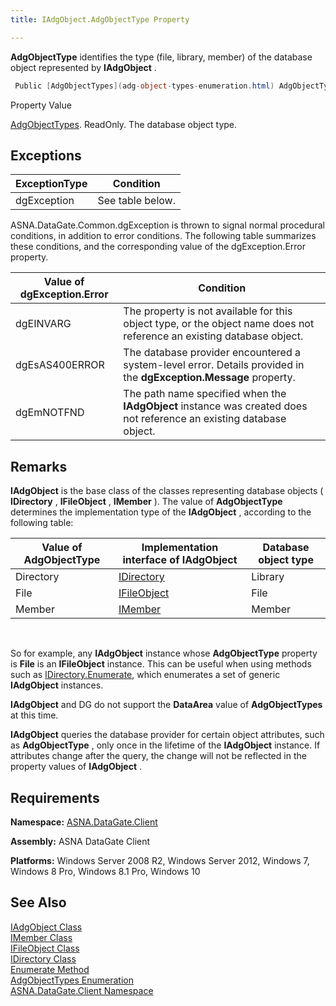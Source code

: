 ```yaml
---
title: IAdgObject.AdgObjectType Property

---
```


**AdgObjectType** identifies the type (file, library, member) of the database object represented by **IAdgObject** . 

```cs
 Public [AdgObjectTypes](adg-object-types-enumeration.html) AdgObjectType { get; }
```

Property Value <p> [AdgObjectTypes](adg-object-types-enumeration.html). ReadOnly. The database object type.
## Exceptions



| ExceptionType | Condition |
| ---- | ---- |
| dgException | See table below. |



ASNA.DataGate.Common.dgException is thrown to signal normal procedural conditions, in addition to error conditions. The following table summarizes these conditions, and the corresponding value of the <span>dgException.Error</span> property.
<br />



| Value of dgException.Error | Condition |
| ---- | ---- |
| dgEINVARG | The property is not available for this object type, or the object name does not reference an existing database object. |
| dgEsAS400ERROR | The database provider encountered a system-level error. Details provided in the **dgException.Message** property. |
| dgEmNOTFND | The path name specified when the **IAdgObject** instance was created does not reference an existing database object. |



## Remarks

**IAdgObject** is the base class of the classes representing database objects ( **IDirectory** , **IFileObject** , **IMember** ). The value of **AdgObjectType** determines the implementation type of the **IAdgObject** , according to the following table:
<br />



| Value of AdgObjectType | Implementation interface of **IAdgObject** | Database object type |
| ---- | ---- | ---- |
| Directory | [IDirectory](idirectory-class.html) | Library |
| File | [IFileObject](ifile-object-class.html) | File |
| Member | [IMember](imember-class.html) | Member |



<br />

So for example, any **IAdgObject** instance whose **AdgObjectType** property is **File** is an **IFileObject** instance. This can be useful when using methods such as [ IDirectory.Enumerate](idirectory-class-enumerate-method.html), which enumerates a set of generic **IAdgObject** instances.

**IAdgObject** and DG do not support the **DataArea** value of **AdgObjectTypes** at this time.

**IAdgObject** queries the database provider for certain object attributes, such as **AdgObjectType** , only once in the lifetime of the **IAdgObject** instance. If attributes change after the query, the change will not be reflected in the property values of **IAdgObject** .
## Requirements

**Namespace:** [ASNA.DataGate.Client](datagate-client-namespace.html) 

**Assembly:** ASNA DataGate Client

**Platforms:** Windows Server 2008 R2, Windows Server 2012, Windows 7, Windows 8 Pro, Windows 8.1 Pro, Windows 10
## See Also


[IAdgObject Class](iadg-object-class.html)
      <br />
[IMember Class](imember-class.html)
      <br />
[IFileObject Class](ifile-object-class.html)
      <br />
[IDirectory Class](idirectory-class.html)
      <br />
[Enumerate Method](idirectory-class-enumerate-method.html)
      <br />
[AdgObjectTypes Enumeration](adg-object-types-enumeration.html)
      <br />
[ASNA.DataGate.Client Namespace](datagate-client-namespace.html)

